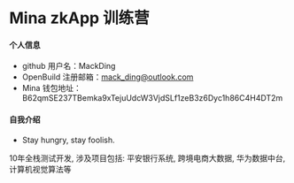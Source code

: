 # Mina zkApp 训练营


#### 个人信息

- github 用户名：MackDing
- OpenBuild 注册邮箱：mack_ding@outlook.com
- Mina 钱包地址：B62qmSE237TBemka9xTejuUdcW3VjdSLf1zeB3z6Dyc1h86C4H4DT2m


#### 自我介绍

- Stay hungry, stay foolish. 

10年全栈测试开发, 涉及项目包括: 平安银行系统, 跨境电商大数据, 华为数据中台, 计算机视觉算法等
